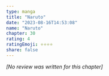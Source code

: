 ```yaml
---
type: manga
title: "Naruto"
date: "2023-08-16T14:53:08"
name: "Naruto"
chapter: 30
rating: 4
ratingEmoji: ⭐️⭐️⭐️⭐️
share: false
---
```


*[No review was written for this chapter]*
